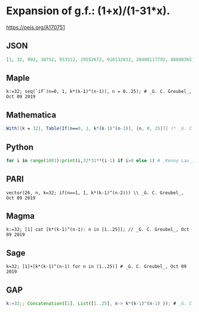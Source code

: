 # Expansion of g\.f\.: \(1\+x\)/\(1\-31\*x\)\.
https://oeis.org/A170751
## JSON
```JSON
[1, 32, 992, 30752, 953312, 29552672, 916132832, 28400117792, 880403651552, 27292513198112, 846067909141472, 26228105183385632, 813071260684954592, 25205209081233592352, 781361481518241362912, 24222205927065482250272, 750888383739029949758432]
```
## Maple
```Maple
k:=32; seq(`if`(n=0, 1, k*(k-1)^(n-1)), n = 0..25); # _G. C. Greubel_, Oct 09 2019
```
## Mathematica
```Mathematica
With[{k = 32}, Table[If[n==0, 1, k*(k-1)^(n-1)], {n, 0, 25}]] (* _G. C. Greubel_, Oct 09 2019 *)
```
## Python
```Python
for i in range(1001):print(i,32*31**(i-1) if i>0 else 1) # _Kenny Lau_, Aug 03 2017
```
## PARI
```PARI
vector(26, n, k=32; if(n==1, 1, k*(k-1)^(n-2))) \\ _G. C. Greubel_, Oct 09 2019
```
## Magma
```Magma
k:=32; [1] cat [k*(k-1)^(n-1): n in [1..25]]; // _G. C. Greubel_, Oct 09 2019
```
## Sage
```Sage
k=32; [1]+[k*(k-1)^(n-1) for n in (1..25)] # _G. C. Greubel_, Oct 09 2019
```
## GAP
```GAP
k:=32;; Concatenation([1], List([1..25], n-> k*(k-1)^(n-1) )); # _G. C. Greubel_, Oct 09 2019
```
